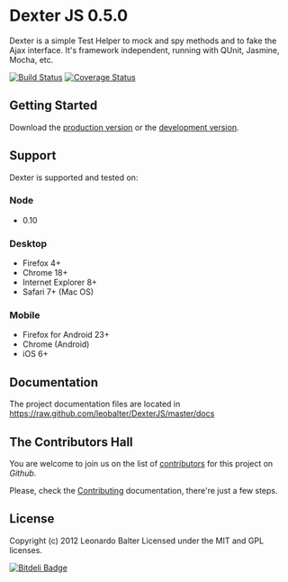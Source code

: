 # Dexter JS 0.5.0

Dexter is a simple Test Helper to mock and spy methods and to fake the Ajax interface. It's framework independent, running with QUnit, Jasmine, Mocha, etc.

[![Build Status](https://travis-ci.org/leobalter/DexterJS.png?branch=master)](https://travis-ci.org/leobalter/DexterJS)
[![Coverage Status](https://coveralls.io/repos/leobalter/DexterJS/badge.png)](https://coveralls.io/r/leobalter/DexterJS)

## Getting Started

Download the [production version][min] or the [development version][max].

[min]: https://raw.github.com/leobalter/DexterJS/master/dist/dexter.min.js
[max]: https://raw.github.com/leobalter/DexterJS/master/dist/dexter.js

## Support

Dexter is supported and tested on:

### Node
- 0.10

### Desktop
- Firefox 4+
- Chrome 18+
- Internet Explorer 8+
- Safari 7+ (Mac OS)

### Mobile
- Firefox for Android 23+
- Chrome (Android)
- iOS 6+

## Documentation

The project documentation files are located in https://raw.github.com/leobalter/DexterJS/master/docs

## The Contributors Hall

You are welcome to join us on the list of [contributors](https://github.com/leobalter/DexterJS/graphs/contributors) for this project on *Github*.

Please, check the [Contributing](https://github.com/leobalter/DexterJS/blob/master/docs/Contributing.md) documentation, there're just a few steps.

## License
Copyright (c) 2012 Leonardo Balter
Licensed under the MIT and GPL licenses.


[![Bitdeli Badge](https://d2weczhvl823v0.cloudfront.net/leobalter/dexterjs/trend.png)](https://bitdeli.com/free "Bitdeli Badge")

